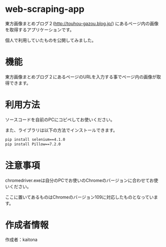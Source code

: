 # web-scraping-app

東方画像まとめブログ２(http://touhou-gazou.blog.jp/) にあるページ内の画像を取得するアプリケーションです。

個人で利用していたものを公開してみました。

# 機能

東方画像まとめブログ２にあるページのURLを入力する事でページ内の画像が取得できます。

# 利用方法

ソースコードを自前のPCにコピペしてお使いください。

また、ライブラリは以下の方法でインストールできます。

```bash
pip install selenium==4.1.0
pip install Pillow==7.2.0
```

# 注意事項

chromedriver.exeは自分のPCでお使いのChromeのバージョンに合わせてお使いください。

ここに置いてあるものはChromeのバージョン109に対応したものとなっています。

# 作成者情報

作成者：kaitona
